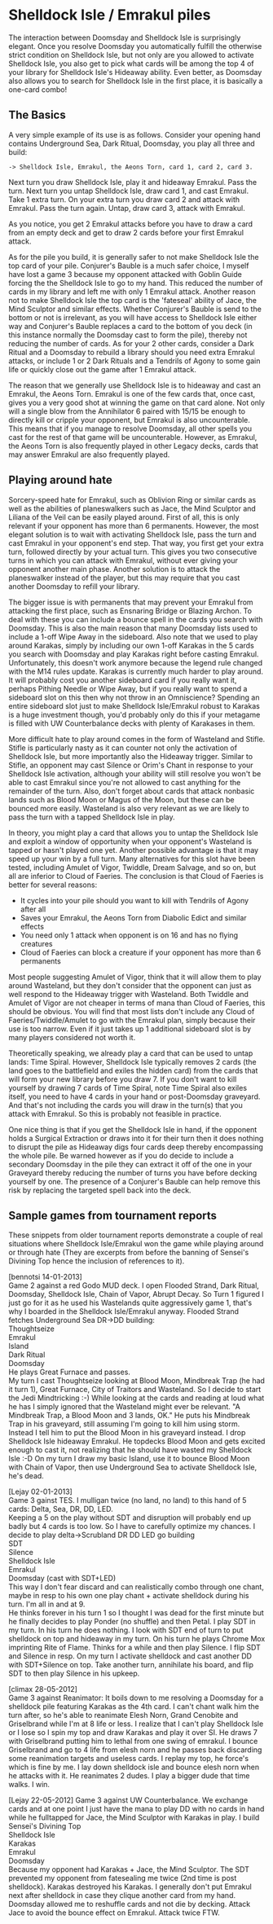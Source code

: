 # Shelldock Isle / Emrakul piles

The interaction between Doomsday and Shelldock Isle is surprisingly 
elegant. Once you resolve Doomsday you automatically fulfill the 
otherwise strict condition on Shelldock Isle, but not only are you 
allowed to activate Shelldock Isle, you also get to pick what cards will 
be among the top 4 of your library for Shelldock Isle's Hideaway 
ability. Even better, as Doomsday also allows you to search for 
Shelldock Isle in the first place, it is basically a one-card combo!

## The Basics

A very simple example of its use is as follows. Consider your opening 
hand contains Underground Sea, Dark Ritual, Doomsday, you play all three 
and build:
```
-> Shelldock Isle, Emrakul, the Aeons Torn, card 1, card 2, card 3.
```

Next turn you draw Shelldock Isle, play it and hideaway Emrakul. Pass 
the turn. Next turn you untap Shelldock Isle, draw card 1, and cast 
Emrakul. Take 1 extra turn. On your extra turn you draw card 2 and 
attack with Emrakul. Pass the turn again. Untap, draw card 3, attack 
with Emrakul.

As you notice, you get 2 Emrakul attacks before you have to draw a card 
from an empty deck and get to draw 2 cards before your first Emrakul 
attack.

As for the pile you build, it is generally safer to not make Shelldock 
Isle the top card of your pile. Conjurer's Bauble is a much safer 
choice, I myself have lost a game 3 because my opponent attacked with 
Goblin Guide forcing the the Shelldock Isle to go to my hand. This 
reduced the number of cards in my library and left me with only 1 
Emrakul attack. Another reason not to make Shelldock Isle the top card 
is the 'fateseal' ability of Jace, the Mind Sculptor and similar 
effects. Whether Conjurer's Bauble is send to the bottom or not is 
irrelevant, as you will have access to Shelldock Isle either way and 
Conjurer's Bauble replaces a card to the bottom of you deck (in this instance
normally the Doomsday cast to form the pile), thereby not reducing the 
number of cards. As for your 2 other cards, consider a Dark Ritual and a 
Doomsday to rebuild a library should you need extra Emrakul attacks, or 
include 1 or 2 Dark Rituals and a Tendrils of Agony to some gain life or 
quickly close out the game after 1 Emrakul attack.

The reason that we generally use Shelldock Isle is to hideaway and cast 
an Emrakul, the Aeons Torn. Emrakul is one of the few cards that, once 
cast, gives you a very good shot at winning the game on that card alone. 
Not only will a single blow from the Annihilator 6 paired with 15/15 be 
enough to directly kill or cripple your opponent, but Emrakul is also 
uncounterable. This means that if you manage to resolve Doomsday, all 
other spells you cast for the rest of that game will be uncounterable. 
However, as Emrakul, the Aeons Torn is also frequently played in other 
Legacy decks, cards that may answer Emrakul are also frequently played.

## Playing around hate

Sorcery-speed hate for Emrakul, such as Oblivion Ring or
similar cards as well as the abilities of planeswalkers such as 
Jace, the Mind Sculptor and Liliana of the Veil can be easily played 
around. First of all, this is only relevant if your opponent has more 
than 6 permanents. However, the most elegant solution is to wait with 
activating Shelldock Isle, pass the turn and cast Emrakul in your 
opponent's end step. That way, you first get your extra turn, followed 
directly by your actual turn. This gives you two consecutive turns in 
which you can attack with Emrakul, without ever giving your opponent 
another main phase. Another solution is to attack the planeswalker 
instead of the player, but this may require that you cast another 
Doomsday to refill your library.

The bigger issue is with permanents that may prevent your Emrakul from 
attacking the first place, such as Ensnaring Bridge or Blazing Archon. 
To deal with these you can include a bounce spell in the cards you 
search with Doomsday. This is also the main reason that many Doomsday 
lists used to include a 1-off Wipe Away in the sideboard. Also note that 
we used to play around Karakas, simply by including our own 1-off 
Karakas in the 5 cards you search with Doomsday and play Karakas right 
before casting Emrakul. Unfortunately, this doesn't work anymore because 
the legend rule changed with the M14 rules update. Karakas is currently 
much harder to play around. It will probably cost you another sideboard 
card if you really want it, perhaps Pithing Needle or Wipe Away, but if 
you really want to spend a sideboard slot on this then why not throw in 
an Omniscience? Spending an entire sideboard slot just to make Shelldock 
Isle/Emrakul robust to Karakas is a huge investment though, you'd 
probably only do this if your metagame is filled with UW Counterbalance 
decks with plenty of Karakases in them.

More difficult hate to play around comes in the form of Wasteland and 
Stifle. Stifle is particularly nasty as it can counter not only the 
activation of Shelldock Isle, but more importantly also the Hideaway 
trigger. Similar to Stifle, an opponent may cast Silence or Orim's Chant 
in response to your Shelldock Isle activation, although your ability 
will still resolve you won't be able to cast Emrakul since you're not 
allowed to cast anything for the remainder of the turn. Also, don't 
forget about cards that attack nonbasic lands such as Blood Moon or 
Magus of the Moon, but these can be bounced more easily. Wasteland is 
also very relevant as we are likely to pass the turn with a tapped 
Shelldock Isle in play.

In theory, you might play a card that allows you to untap the Shelldock 
Isle and exploit a window of opportunity when your opponent's Wasteland 
is tapped or hasn't played one yet. Another possible advantage is that 
it may speed up your win by a full turn. Many alternatives for this slot 
have been tested, including Amulet of Vigor, Twiddle, Dream Salvage, and 
so on, but all are inferior to Cloud of Faeries. The conclusion is that 
Cloud of Faeries is better for several reasons:

- It cycles into your pile should you want to kill with Tendrils of Agony after all
- Saves your Emrakul, the Aeons Torn from Diabolic Edict and similar effects
- You need only 1 attack when opponent is on 16 and has no flying creatures
- Cloud of Faeries can block a creature if your opponent has more than 6 permanents

Most people suggesting Amulet of Vigor, think that it will allow them to 
play around Wasteland, but they don't consider that the opponent can 
just as well respond to the Hideaway trigger with Wasteland. Both 
Twiddle and Amulet of Vigor are not cheaper in terms of mana than Cloud 
of Faeries, this should be obvious. You will find that most lists don't 
include any Cloud of Faeries/Twiddle/Amulet to go with the Emrakul plan, 
simply because their use is too narrow. Even if it just takes up 1 
additional sideboard slot is by many players considered not worth it.

Theoretically speaking, we already play a card that can be used to untap 
lands: Time Spiral. However, Shelldock Isle typically removes 2 cards 
(the land goes to the battlefield and exiles the hidden card) from the 
cards that will form your new library before you draw 7. If you don't 
want to kill yourself by drawing 7 cards of Time Spiral, note Time 
Spiral also exiles itself, you need to have 4 cards in your hand or 
post-Doomsday graveyard. And that's not including the cards you will 
draw in the turn(s) that you attack with Emrakul. So this is probably 
not feasible in practice.

One nice thing is that if you get the Shelldock Isle in hand, if the opponent
holds a Surgical Extraction or draws into it for their turn then it does nothing
to disrupt the pile as Hideaway digs four cards deep thereby encompassing the whole 
pile. Be warned however as if you do decide to include a secondary Doomsday
in the pile they can extract it off of the one in your Graveyard thereby reducing 
the number of turns you have before decking yourself by one. The presence of a
Conjurer's Bauble can help remove this risk by replacing the targeted spell back
into the deck.

## Sample games from tournament reports

These snippets from older tournament reports demonstrate a couple of real 
situations where Shelldock Isle/Emrakul won the game while playing 
around or through hate (They are excerpts from before the banning of Sensei's 
Divining Top hence the inclusion of references to it).

[bennotsi 14-01-2013]  
Game 2 against a red Godo MUD deck. I open Flooded Strand, Dark Ritual, Doomsday, Shelldock Isle, Chain of Vapor, Abrupt Decay. So Turn 1 figured I just go for it as he used his Wastelands quite aggressively game 1, that's why I boarded in the Shelldock Isle/Emrakul anyway. Flooded Strand fetches Underground Sea DR->DD building:  
Thoughtseize  
Emrakul  
Island  
Dark Ritual  
Doomsday  
He plays Great Furnace and passes.  
My turn I cast Thoughtseize looking at Blood Moon,
Mindbreak Trap (he had it turn 1), Great Furnace, City of Traitors and Wasteland.
So I decide to start the Jedi Mindtricking :-)
While looking at the cards and reading at loud what he has I simply 
ignored that the Wasteland might ever be relevant. "A Mindbreak Trap, a 
Blood Moon and 3 lands, OK." He puts his Mindbreak Trap in his 
graveyard, still assuming I'm going to kill him using storm. Instead I 
tell him to put the Blood Moon in his graveyard instead. I drop 
Shelldock Isle hideaway Emrakul. He topdecks Blood Moon and gets excited 
enough to cast it, not realizing that he should have wasted my Shelldock 
Isle :-D On my turn I draw my basic Island, use it to bounce Blood Moon 
with Chain of Vapor, then use Underground Sea to activate Shelldock 
Isle, he's dead.

[Lejay 02-01-2013]  
Game 3 gainst TES. I mulligan twice (no land, no land) to this hand of 5 cards:
Delta, Sea, DR, DD, LED.  
Keeping a 5 on the play without SDT and disruption will probably end up badly but 4 cards is too low. So I have to carefully optimize my chances. I decide to play delta->Scrubland DR DD LED go building  
SDT  
Silence  
Shelldock Isle  
Emrakul  
Doomsday (cast with SDT+LED)  
This way I don't fear discard and can realistically combo through one chant, maybe in resp to his own one play chant + activate shelldock during his turn. I'm all in and at 9.  
He thinks forever in his turn 1 so I thought I was dead for the first minute but he finally decides to play Ponder (no shuffle) and then Petal. I play SDT in my turn. In his turn he does nothing. I look with SDT end of turn to put shelldock on top and hideaway in my turn. On his turn he plays Chrome Mox imprinting Rite of Flame. Thinks for a while and then play Silence. I flip SDT and Silence in resp. On my turn I activate shelldock and cast another DD with SDT+Silence on top. Take another turn, annihilate his board, and flip SDT to then play Silence in his upkeep.

[climax 28-05-2012]  
Game 3 against Reanimator: It boils down to me resolving a Doomsday for 
a shelldock pile featuring Karakas as the 4th card. I can't chant walk 
him the turn after, so he's able to reanimate Elesh Norn, Grand Cenobite 
and Griselbrand while I'm at 8 life or less. I realize that I can't play 
Shelldock Isle or I lose so I spin my top and draw Karakas and play it 
over SI. He draws 7 with Griselbrand putting him to lethal from one 
swing of emrakul. I bounce Griselbrand and go to 4 life from elesh norn 
and he passes back discarding some reanimation targets and useless 
cards. I replay my top, he force's which is fine by me. I lay down 
shelldock isle and bounce elesh norn when he attacks with it. He 
reanimates 2 dudes. I play a bigger dude that time walks. I win.

[Lejay 22-05-2012] 
Game 3 against UW Counterbalance. We exchange cards and at one point I just have the mana to play DD with no cards in hand while he fulltapped for Jace, the Mind Sculptor with Karakas in play. I build  
Sensei's Divining Top  
Shelldock Isle  
Karakas  
Emrakul  
Doomsday  
Because my opponent had Karakas + Jace, the Mind Sculptor. The SDT prevented my opponent from fatesealing me twice (2nd time is post shelldock). Karakas destroyed his Karakas. I generally don't put Emrakul next after shelldock in case they clique another card from my hand. Doomsday allowed me to reshuffle cards and not die by decking. Attack Jace to avoid the bounce effect on Emrakul. Attack twice FTW.

